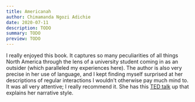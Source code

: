```yaml
---
title: Americanah
author: Chimamanda Ngozi Adichie
date: 2020-07-11
description: TODO
summary: TODO
preview: TODO
---
```


I really enjoyed this book. It captures so many peculiarities of all things
North America through the lens of a university student coming in as an
outsider (which paralleled my experiences here). The author is also very
precise in her use of language, and I kept finding myself surprised at her
descriptions of regular interactions I wouldn't otherwise pay much mind to. It
was all very attentive; I really recommend it. She has this [TED
talk](https://www.ted.com/talks/chimamanda_ngozi_adichie_the_danger_of_a_single_story/)
up that explains her narrative style.
